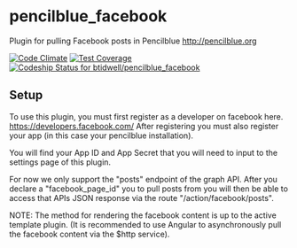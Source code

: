 # pencilblue_facebook
Plugin for pulling Facebook posts in Pencilblue http://pencilblue.org

[![Code Climate](https://codeclimate.com/github/btidwell/pencilblue_facebook/badges/gpa.svg)](https://codeclimate.com/github/btidwell/pencilblue_facebook) [![Test Coverage](https://codeclimate.com/github/btidwell/pencilblue_facebook/badges/coverage.svg)](https://codeclimate.com/github/btidwell/pencilblue_facebook) [ ![Codeship Status for btidwell/pencilblue_facebook](https://codeship.com/projects/55f66030-c1f1-0132-0dca-3632ec7395c8/status?branch=master)](https://codeship.com/projects/73681)


Setup
-----
To use this plugin, you must first register as a developer on facebook here.  https://developers.facebook.com/
After registering you must also register your app (in this case your pencilblue installation).  

You will find your App ID and App Secret that you will need to input to the settings page of this plugin.  

For now we only support the "posts" endpoint of the graph API.  After you declare a "facebook_page_id" you to pull posts from you will then be able to access that APIs JSON response via the route "/action/facebook/posts".  

NOTE: The method for rendering the facebook content is up to the active template plugin.  (It is recommended to use Angular to asynchronously pull the facebook content via the $http service).  